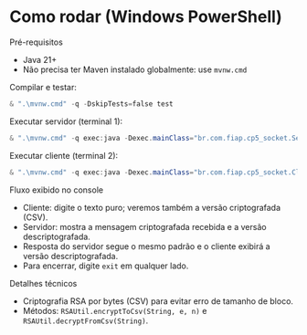 # Como rodar (Windows PowerShell)

Pré-requisitos
- Java 21+
- Não precisa ter Maven instalado globalmente: use `mvnw.cmd`

Compilar e testar:
```powershell
& ".\mvnw.cmd" -q -DskipTests=false test
```

Executar servidor (terminal 1):
```powershell
& ".\mvnw.cmd" -q exec:java -Dexec.mainClass="br.com.fiap.cp5_socket.Server"
```

Executar cliente (terminal 2):
```powershell
& ".\mvnw.cmd" -q exec:java -Dexec.mainClass="br.com.fiap.cp5_socket.Client"
```

Fluxo exibido no console
- Cliente: digite o texto puro; veremos também a versão criptografada (CSV).
- Servidor: mostra a mensagem criptografada recebida e a versão descriptografada.
- Resposta do servidor segue o mesmo padrão e o cliente exibirá a versão descriptografada.
- Para encerrar, digite `exit` em qualquer lado.

Detalhes técnicos
- Criptografia RSA por bytes (CSV) para evitar erro de tamanho de bloco.
- Métodos: `RSAUtil.encryptToCsv(String, e, n)` e `RSAUtil.decryptFromCsv(String)`.
